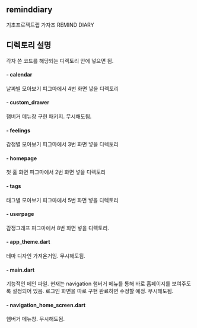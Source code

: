 ## reminddiary

기초프로젝트랩 가자조
REMIND DIARY




## 디렉토리 설명
각자 쓴 코드를 해당되는 디렉토리 안에 넣으면 됨.


#### - calendar
날짜별 모아보기
피그마에서 4번 화면 넣을 디렉토리

#### - custom_drawer
햄버거 메뉴창 구현 패키지.
무시해도됨.

#### - feelings
감정별 모아보기
피그마에서 3번 화면 넣을 디렉토리

#### - homepage
첫 홈 화면
피그마에서 2번 화면 넣을 디렉토리

#### - tags
태그별 모아보기
피그마에서 5번 화면 넣을 디렉토리

#### - userpage
감정그래프
피그마에서 8번 화면 넣을 디렉토리.

#### - app_theme.dart
테마 디자인 가져온거임.
무시해도됨.

#### - main.dart
기능적인 메인 파일.
현재는 navigation 햄버거 메뉴를 통해 바로 홈페이지를 보여주도록 설정되어 있음.
로그인 화면을 따로 구현 완료하면 수정할 예정.
무시해도됨.

#### - navigation_home_screen.dart
햄버거 메뉴창.
무시해도됨.


